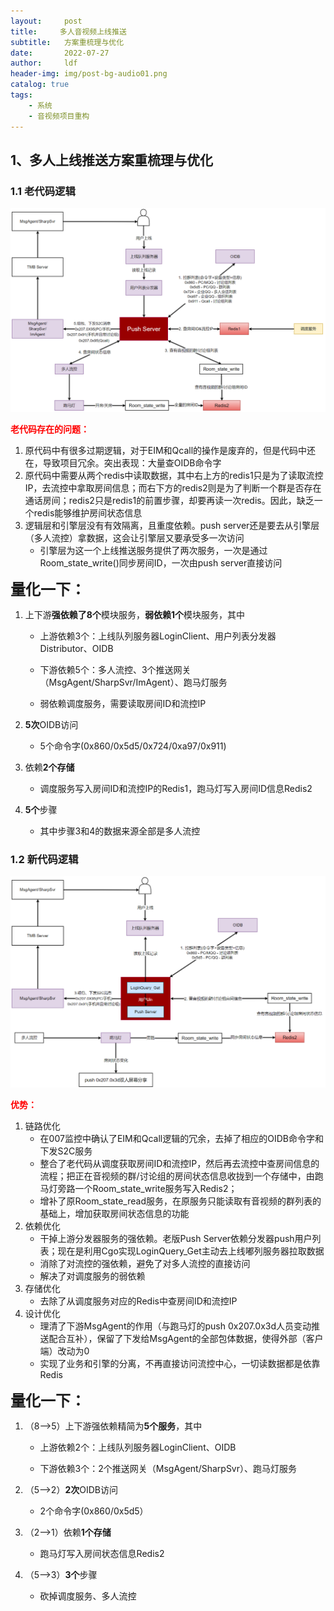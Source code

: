 ```yaml
---
layout:     post
title:     多人音视频上线推送
subtitle:   方案重梳理与优化
date:       2022-07-27
author:     ldf
header-img: img/post-bg-audio01.png
catalog: true
tags:
    - 系统
    - 音视频项目重构
---
```



## 1、多人上线推送方案重梳理与优化



### 1.1 老代码逻辑

![](https://raw.githubusercontent.com/BBQldf/PicGotest/master/20220727165447.png)

<font color='red'>**老代码存在的问题：**</font>

1. 原代码中有很多过期逻辑，对于EIM和Qcall的操作是废弃的，但是代码中还在，导致项目冗余。突出表现：大量查OIDB命令字
2. 原代码中需要从两个redis中读取数据，其中右上方的redis1只是为了读取流控IP，去流控中拿取房间信息；而右下方的redis2则是为了判断一个群是否存在通话房间；redis2只是redis1的前置步骤，却要再读一次redis。因此，缺乏一个redis能够维护房间状态信息
3. 逻辑层和引擎层没有有效隔离，且重度依赖。push server还是要去从引擎层（多人流控）拿数据，这会让引擎层又要承受多一次访问
   - 引擎层为这一个上线推送服务提供了两次服务，一次是通过Room_state_write()同步房间ID，一次由push server直接访问

<font size='5'>**量化一下：**</font>

1. 上下游**强依赖了8个**模块服务，**弱依赖1个**模块服务，其中

   - 上游依赖3个：上线队列服务器LoginClient、用户列表分发器Distributor、OIDB

   - 下游依赖5个：多人流控、3个推送网关（MsgAgent/SharpSvr/ImAgent）、跑马灯服务
   - 弱依赖调度服务，需要读取房间ID和流控IP

2. **5次**OIDB访问

   - 5个命令字(0x860/0x5d5/0x724/0xa97/0x911)

3. 依赖**2个存储**

   - 调度服务写入房间ID和流控IP的Redis1，跑马灯写入房间ID信息Redis2

4. **5个**步骤

   - 其中步骤3和4的数据来源全部是多人流控



### 1.2 新代码逻辑

![](https://raw.githubusercontent.com/BBQldf/PicGotest/master/20220727165241.png)

<font color='red'>**优势：**</font>

1. 链路优化
   - 在007监控中确认了EIM和Qcall逻辑的冗余，去掉了相应的OIDB命令字和下发S2C服务
   - 整合了老代码从调度获取房间ID和流控IP，然后再去流控中查房间信息的流程；把正在音视频的群/讨论组的房间状态信息收拢到一个存储中，由跑马灯旁路一个Room_state_write服务写入Redis2；
   - 增补了原Room_state_read服务，在原服务只能读取有音视频的群列表的基础上，增加获取房间状态信息的功能
2. 依赖优化
   - 干掉上游分发器服务的强依赖。老版Push Server依赖分发器push用户列表；现在是利用Cgo实现LoginQuery_Get主动去上线嘟列服务器拉取数据
   - 消除了对流控的强依赖，避免了对多人流控的直接访问
   - 解决了对调度服务的弱依赖
3. 存储优化
   - 去除了从调度服务对应的Redis中查房间ID和流控IP
4. 设计优化
   - 理清了下游MsgAgent的作用（与跑马灯的push 0x207.0x3d人员变动推送配合互补），保留了下发给MsgAgent的全部包体数据，使得外部（客户端）改动为0
   - 实现了业务和引擎的分离，不再直接访问流控中心，一切读数据都是依靠Redis

<font size='5'>**量化一下：**</font>

1. （8——>5）上下游强依赖精简为**5个服务**，其中

   - 上游依赖2个：上线队列服务器LoginClient、OIDB

   - 下游依赖3个：2个推送网关（MsgAgent/SharpSvr）、跑马灯服务

2. （5——>2）**2次**OIDB访问

   - 2个命令字(0x860/0x5d5）

3. （2——>1）依赖**1个存储**

   - 跑马灯写入房间状态信息Redis2

4. （5——>3）**3个**步骤

   - 砍掉调度服务、多人流控

   

